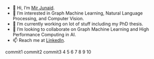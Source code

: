 - 👋 Hi, I’m [Mir Junaid](https://mirjunaid26.github.io/).
- 👀 I’m interested in Graph Machine Learning, Natural Language Processing, and Computer Vision.
- 🌱 I’m currently working on lot of stuff including my PhD thesis.
- 💞️ I’m looking to collaborate on Graph Machine Learning and High Performance Computing in AI.
- 📫 Reach me at [LinkedIn](https://www.linkedin.com/in/mirjunaid26/).


<!---
mirjunaid26/mirjunaid26 is a ✨ special ✨ repository because its `README.md` (this file) appears on your GitHub profile.
You can click the Preview link to take a look at your changes.
--->
commit1
commit2
commit3
4
5
6
7
8
9
10
